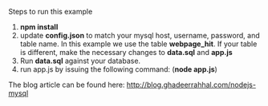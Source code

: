 Steps to run this example

1. **npm install**
2. update **config.json** to match your mysql host, username, password, and table name. In this example we use the table
**webpage_hit**. If your table is different, make the necessary changes to **data.sql** and **app.js**
3. Run **data.sql** against your database.
4. run app.js by issuing the following command: (**node app.js**)

The blog article can be found here: http://blog.ghadeerrahhal.com/nodejs-mysql